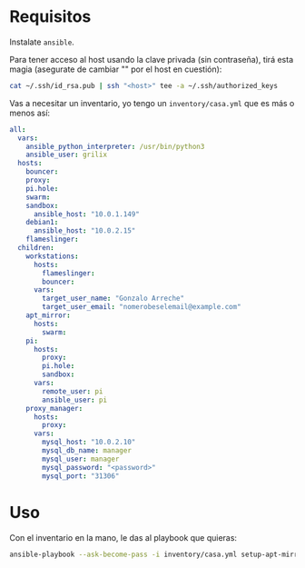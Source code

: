 # Requisitos

Instalate `ansible`.

Para tener acceso al host usando la clave privada (sin contraseña),
tirá esta magia (asegurate de cambiar "<host>" por el host en cuestión):

```bash
cat ~/.ssh/id_rsa.pub | ssh "<host>" tee -a ~/.ssh/authorized_keys
```

Vas a necesitar un inventario, yo tengo un `inventory/casa.yml` que es
más o menos así:

```yml
all:
  vars:
    ansible_python_interpreter: /usr/bin/python3
    ansible_user: grilix
  hosts:
    bouncer:
    proxy:
    pi.hole:
    swarm:
    sandbox:
      ansible_host: "10.0.1.149"
    debian1:
      ansible_host: "10.0.2.15"
    flameslinger:
  children:
    workstations:
      hosts:
        flameslinger:
        bouncer:
      vars:
        target_user_name: "Gonzalo Arreche"
        target_user_email: "nomerobeselemail@example.com"
    apt_mirror:
      hosts:
        swarm:
    pi:
      hosts:
        proxy:
        pi.hole:
        sandbox:
      vars:
        remote_user: pi
        ansible_user: pi
    proxy_manager:
      hosts:
        proxy:
      vars:
        mysql_host: "10.0.2.10"
        mysql_db_name: manager
        mysql_user: manager
        mysql_password: "<password>"
        mysql_port: "31306"
```

# Uso

Con el inventario en la mano, le das al playbook que quieras:

```bash
ansible-playbook --ask-become-pass -i inventory/casa.yml setup-apt-mirror.yml
```
